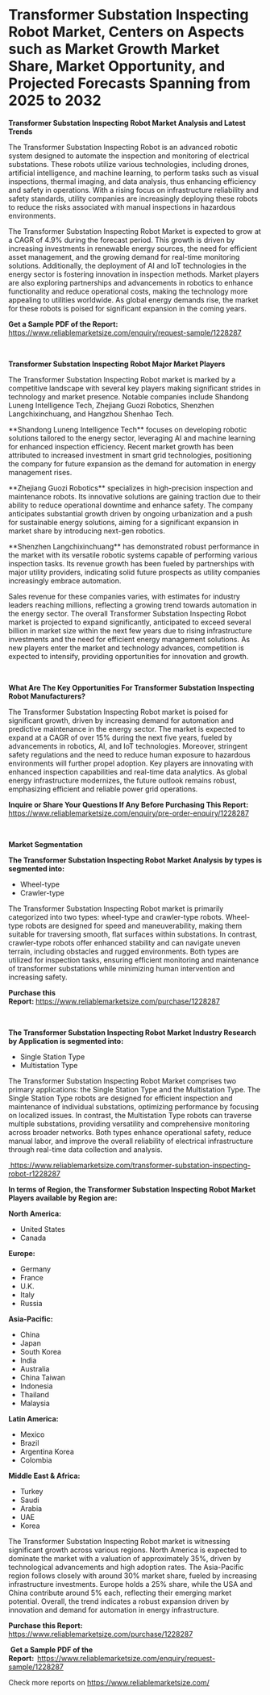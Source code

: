 <p><h1>Transformer Substation Inspecting Robot Market, Centers on Aspects such as Market Growth Market Share, Market Opportunity, and Projected Forecasts Spanning from 2025 to 2032</h1></p><p><strong>Transformer Substation Inspecting Robot Market Analysis and Latest Trends</strong></p>
<p><p>The Transformer Substation Inspecting Robot is an advanced robotic system designed to automate the inspection and monitoring of electrical substations. These robots utilize various technologies, including drones, artificial intelligence, and machine learning, to perform tasks such as visual inspections, thermal imaging, and data analysis, thus enhancing efficiency and safety in operations. With a rising focus on infrastructure reliability and safety standards, utility companies are increasingly deploying these robots to reduce the risks associated with manual inspections in hazardous environments.</p><p>The Transformer Substation Inspecting Robot Market is expected to grow at a CAGR of 4.9% during the forecast period. This growth is driven by increasing investments in renewable energy sources, the need for efficient asset management, and the growing demand for real-time monitoring solutions. Additionally, the deployment of AI and IoT technologies in the energy sector is fostering innovation in inspection methods. Market players are also exploring partnerships and advancements in robotics to enhance functionality and reduce operational costs, making the technology more appealing to utilities worldwide. As global energy demands rise, the market for these robots is poised for significant expansion in the coming years.</p></p>
<p><strong>Get a Sample PDF of the Report:&nbsp;</strong> <a href="https://www.reliablemarketsize.com/enquiry/request-sample/1228287?utm_campaign=2445&utm_medium=2&utm_source=Github&utm_content=ia&utm_term=07042025&utm_id=transformer-substation-inspecting-robot">https://www.reliablemarketsize.com/enquiry/request-sample/1228287</a></p>
<p>&nbsp;</p>
<p><strong>Transformer Substation Inspecting Robot Major Market Players</strong></p>
<p><p>The Transformer Substation Inspecting Robot market is marked by a competitive landscape with several key players making significant strides in technology and market presence. Notable companies include Shandong Luneng Intelligence Tech, Zhejiang Guozi Robotics, Shenzhen Langchixinchuang, and Hangzhou Shenhao Tech.</p><p>**Shandong Luneng Intelligence Tech** focuses on developing robotic solutions tailored to the energy sector, leveraging AI and machine learning for enhanced inspection efficiency. Recent market growth has been attributed to increased investment in smart grid technologies, positioning the company for future expansion as the demand for automation in energy management rises.</p><p>**Zhejiang Guozi Robotics** specializes in high-precision inspection and maintenance robots. Its innovative solutions are gaining traction due to their ability to reduce operational downtime and enhance safety. The company anticipates substantial growth driven by ongoing urbanization and a push for sustainable energy solutions, aiming for a significant expansion in market share by introducing next-gen robotics.</p><p>**Shenzhen Langchixinchuang** has demonstrated robust performance in the market with its versatile robotic systems capable of performing various inspection tasks. Its revenue growth has been fueled by partnerships with major utility providers, indicating solid future prospects as utility companies increasingly embrace automation.</p><p>Sales revenue for these companies varies, with estimates for industry leaders reaching millions, reflecting a growing trend towards automation in the energy sector. The overall Transformer Substation Inspecting Robot market is projected to expand significantly, anticipated to exceed several billion in market size within the next few years due to rising infrastructure investments and the need for efficient energy management solutions. As new players enter the market and technology advances, competition is expected to intensify, providing opportunities for innovation and growth.</p></p>
<p>&nbsp;</p>
<p><strong>What Are The Key Opportunities For Transformer Substation Inspecting Robot Manufacturers?</strong></p>
<p><p>The Transformer Substation Inspecting Robot market is poised for significant growth, driven by increasing demand for automation and predictive maintenance in the energy sector. The market is expected to expand at a CAGR of over 15% during the next five years, fueled by advancements in robotics, AI, and IoT technologies. Moreover, stringent safety regulations and the need to reduce human exposure to hazardous environments will further propel adoption. Key players are innovating with enhanced inspection capabilities and real-time data analytics. As global energy infrastructure modernizes, the future outlook remains robust, emphasizing efficient and reliable power grid operations.</p></p>
<p><strong>Inquire or Share Your Questions If Any Before Purchasing This Report:</strong> <a href="https://www.reliablemarketsize.com/enquiry/pre-order-enquiry/1228287?utm_campaign=2445&utm_medium=2&utm_source=Github&utm_content=ia&utm_term=07042025&utm_id=transformer-substation-inspecting-robot">https://www.reliablemarketsize.com/enquiry/pre-order-enquiry/1228287</a></p>
<p>&nbsp;</p>
<p><strong>Market Segmentation</strong></p>
<p><strong>The Transformer Substation Inspecting Robot Market Analysis by types is segmented into:</strong></p>
<p><ul><li>Wheel-type</li><li>Crawler-type</li></ul></p>
<p><p>The Transformer Substation Inspecting Robot market is primarily categorized into two types: wheel-type and crawler-type robots. Wheel-type robots are designed for speed and maneuverability, making them suitable for traversing smooth, flat surfaces within substations. In contrast, crawler-type robots offer enhanced stability and can navigate uneven terrain, including obstacles and rugged environments. Both types are utilized for inspection tasks, ensuring efficient monitoring and maintenance of transformer substations while minimizing human intervention and increasing safety.</p></p>
<p><strong>Purchase this Report:&nbsp;</strong><a href="https://www.reliablemarketsize.com/purchase/1228287?utm_campaign=2445&utm_medium=2&utm_source=Github&utm_content=ia&utm_term=07042025&utm_id=transformer-substation-inspecting-robot">https://www.reliablemarketsize.com/purchase/1228287</a></p>
<p>&nbsp;</p>
<p><strong>The Transformer Substation Inspecting Robot Market Industry Research by Application is segmented into:</strong></p>
<p><ul><li>Single Station Type</li><li>Multistation Type</li></ul></p>
<p><p>The Transformer Substation Inspecting Robot Market comprises two primary applications: the Single Station Type and the Multistation Type. The Single Station Type robots are designed for efficient inspection and maintenance of individual substations, optimizing performance by focusing on localized issues. In contrast, the Multistation Type robots can traverse multiple substations, providing versatility and comprehensive monitoring across broader networks. Both types enhance operational safety, reduce manual labor, and improve the overall reliability of electrical infrastructure through real-time data collection and analysis.</p></p>
<p><a href="https://www.reliablemarketsize.com/transformer-substation-inspecting-robot-r1228287?utm_campaign=2445&utm_medium=2&utm_source=Github&utm_content=ia&utm_term=07042025&utm_id=transformer-substation-inspecting-robot">&nbsp;https://www.reliablemarketsize.com/transformer-substation-inspecting-robot-r1228287</a></p>
<p><strong>In terms of Region, the Transformer Substation Inspecting Robot Market Players available by Region are:</strong></p>
<p>
    <p> <strong> North America: </strong>
        <ul>
            <li>United States</li>
            <li>Canada</li>
        </ul>
        </p> 
    <p> <strong> Europe: </strong>
        <ul>
            <li>Germany</li>
            <li>France</li>
            <li>U.K.</li>
            <li>Italy</li>
            <li>Russia</li>
        </ul>
        </p> 
    <p> <strong> Asia-Pacific: </strong>
        <ul>
            <li>China</li>
            <li>Japan</li>
            <li>South Korea</li>
            <li>India</li>
            <li>Australia</li>
            <li>China Taiwan</li>
            <li>Indonesia</li>
            <li>Thailand</li>
            <li>Malaysia</li>
        </ul>
        </p> 
    <p> <strong> Latin America: </strong>
        <ul>
            <li>Mexico</li>
            <li>Brazil</li>
            <li>Argentina Korea</li>
            <li>Colombia</li>
        </ul>
        </p> 
    <p> <strong> Middle East & Africa: </strong>
        <ul>
            <li>Turkey</li>
            <li>Saudi</li>
            <li>Arabia</li>
            <li>UAE</li>
            <li>Korea</li>
        </ul>
    </p>
    </p>
<p><p>The Transformer Substation Inspecting Robot market is witnessing significant growth across various regions. North America is expected to dominate the market with a valuation of approximately 35%, driven by technological advancements and high adoption rates. The Asia-Pacific region follows closely with around 30% market share, fueled by increasing infrastructure investments. Europe holds a 25% share, while the USA and China contribute around 5% each, reflecting their emerging market potential. Overall, the trend indicates a robust expansion driven by innovation and demand for automation in energy infrastructure.</p></p>
<p><strong>Purchase this Report: </strong><a href="https://www.reliablemarketsize.com/purchase/1228287?utm_campaign=2445&utm_medium=2&utm_source=Github&utm_content=ia&utm_term=07042025&utm_id=transformer-substation-inspecting-robot">https://www.reliablemarketsize.com/purchase/1228287</a></p>
<p>&nbsp;<strong>Get a Sample PDF of the Report:&nbsp;&nbsp;</strong><a href="https://www.reliablemarketsize.com/enquiry/request-sample/1228287?utm_campaign=2445&utm_medium=2&utm_source=Github&utm_content=ia&utm_term=07042025&utm_id=transformer-substation-inspecting-robot">https://www.reliablemarketsize.com/enquiry/request-sample/1228287</a></p>
<p><strong></strong></p>
<p>Check more reports on <a href="https://www.reliablemarketsize.com/?utm_campaign=2445&utm_medium=2&utm_source=Github&utm_content=ia&utm_term=07042025&utm_id=transformer-substation-inspecting-robot">https://www.reliablemarketsize.com/</a></p>